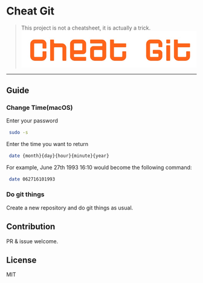 # Cheat Git

> This project is not a cheatsheet, it is actually a trick.
![image](/cheat-git.png)
---

## Guide

### Change Time(macOS)

Enter your password

```sh
 sudo -s
```

Enter the time you want to return

```sh
 date {month}{day}{hour}{minute}{year}
```

For example, June 27th 1993 16:10 would become the following command:

```sh
 date 062716101993
```

### Do git things

Create a new repository and do git things as usual.

## Contribution

PR & issue welcome.
## License

MIT
